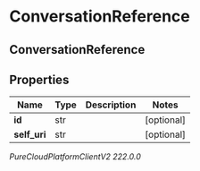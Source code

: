 # ConversationReference

## ConversationReference

## Properties

|Name | Type | Description | Notes|
|------------ | ------------- | ------------- | -------------|
| **id** | str |  | [optional] |
| **self_uri** | str |  | [optional] |



_PureCloudPlatformClientV2 222.0.0_
